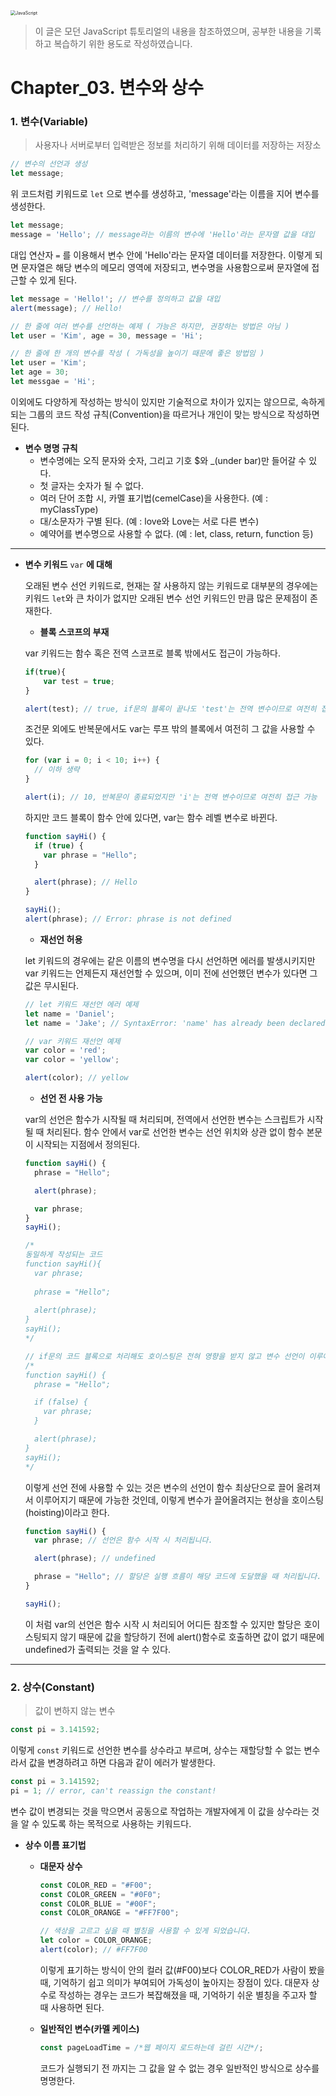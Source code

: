 <img src="C:\Users\yeong-hyeon kim\Pictures\깃 블로그 게시용 이미지\JavaScript.png" alt="JavaScript" style="zoom:50%;" />

> 이 글은 모던 JavaScript 튜토리얼의 내용을 참조하였으며, 공부한 내용을 기록하고 복습하기 위한 용도로 작성하였습니다.



# Chapter_03. 변수와 상수



### 1. 변수(Variable)

> 사용자나 서버로부터 입력받은 정보를 처리하기 위해 데이터를 저장하는 저장소

 ```javascript
 // 변수의 선언과 생성
 let message;
 ```

위 코드처럼 키워드로 `let` 으로 변수를 생성하고, 'message'라는 이름을 지어 변수를 생성한다.

```javascript
let message;
message = 'Hello'; // message라는 이름의 변수에 'Hello'라는 문자열 값을 대입 
```

대입 연산자 `=` 를 이용해서 변수 안에 'Hello'라는 문자열 데이터를 저장한다. 이렇게 되면 문자열은 해당 변수의 메모리 영역에 저장되고, 변수명을 사용함으로써 문자열에 접근할 수 있게 된다.

```javascript
let message = 'Hello!'; // 변수를 정의하고 값을 대입
alert(message); // Hello!

// 한 줄에 여러 변수를 선언하는 예제 ( 가능은 하지만, 권장하는 방법은 아님 )
let user = 'Kim', age = 30, message = 'Hi';

// 한 줄에 한 개의 변수를 작성 ( 가독성을 높이기 때문에 좋은 방법임 )
let user = 'Kim';
let age = 30;
let messgae = 'Hi';
```

이외에도 다양하게 작성하는 방식이 있지만 기술적으로 차이가 있지는 않으므로, 속하게 되는 그룹의 코드 작성 규칙(Convention)을 따르거나 개인이 맞는 방식으로 작성하면 된다.



- **변수 명명 규칙**
  - 변수명에는 오직 문자와 숫자, 그리고 기호 $와 _(under bar)만 들어갈 수 있다.
  - 첫 글자는 숫자가 될 수 없다.
  - 여러 단어 조합 시, 카멜 표기법(cemelCase)을 사용한다. (예 : myClassType)
  - 대/소문자가 구별 된다. (예 : love와 Love는 서로 다른 변수)
  - 예약어를 변수명으로 사용할 수 없다. (예 : let, class, return, function 등)

---

- **변수 키워드** `var` **에 대해**

  오래된 변수 선언 키워드로, 현재는 잘 사용하지 않는 키워드로 대부분의 경우에는 키워드 `let`와 큰 차이가 없지만 오래된 변수 선언 키워드인 만큼 많은 문제점이 존재한다.

  - **블록 스코프의 부재**

  var 키워드는 함수 혹은 전역 스코프로 블록 밖에서도 접근이 가능하다.

  ```javascript
  if(true){
      var test = true;
  }
  
  alert(test); // true, if문의 블록이 끝나도 'test'는 전역 변수이므로 여전히 접근 가능
  ```

  조건문 외에도 반복문에서도 var는 루프 밖의 블록에서 여전히 그 값을 사용할 수 있다.

  ```javascript
  for (var i = 0; i < 10; i++) {
    // 이하 생략
  }
  
  alert(i); // 10, 반복문이 종료되었지만 'i'는 전역 변수이므로 여전히 접근 가능
  ```

  하지만 코드 블록이 함수 안에 있다면, var는 함수 레벨 변수로 바뀐다.

  ```javascript
  function sayHi() {
    if (true) {
      var phrase = "Hello";
    }
  
    alert(phrase); // Hello
  }
  
  sayHi();
  alert(phrase); // Error: phrase is not defined 
  ```

  - **재선언 허용**

  let 키워드의 경우에는 같은 이름의 변수명을 다시 선언하면 에러를 발생시키지만 var 키워드는 언제든지 재선언할 수 있으며, 이미 전에 선언했던 변수가 있다면 그 값은 무시된다.

  ``` javascript
  // let 키워드 재선언 에러 예제
  let name = 'Daniel';
  let name = 'Jake'; // SyntaxError: 'name' has already been declared
  
  // var 키워드 재선언 예제
  var color = 'red';
  var color = 'yellow';
  
  alert(color); // yellow
  ```

  - **선언 전 사용 가능** 

  var의 선언은 함수가 시작될 때 처리되며, 전역에서 선언한 변수는 스크립트가 시작될 때 처리된다.  함수 안에서 var로 선언한 변수는 선언 위치와 상관 없이 함수 본문이 시작되는 지점에서 정의된다.

  ```javascript
  function sayHi() {
    phrase = "Hello";
  
    alert(phrase);
  
    var phrase;
  }
  sayHi();
  
  /*
  동일하게 작성되는 코드
  function sayHi(){
  	var phrase;
  	
  	phrase = "Hello";
  	
  	alert(phrase);
  }
  sayHi();
  */
  
  // if문의 코드 블록으로 처리해도 호이스팅은 전혀 영향을 받지 않고 변수 선언이 이루어짐
  /*
  function sayHi() {
    phrase = "Hello";
  
    if (false) {
      var phrase;
    }
  
    alert(phrase);
  }
  sayHi();
  */
  ```

  이렇게 선언 전에 사용할 수 있는 것은 변수의 선언이 함수 최상단으로 끌어 올려져서 이루어지기 때문에 가능한 것인데, 이렇게 변수가 끌어올려지는 현상을 호이스팅(hoisting)이라고 한다.

  ```javascript
  function sayHi() {
    var phrase; // 선언은 함수 시작 시 처리됩니다.
  
    alert(phrase); // undefined
  
    phrase = "Hello"; // 할당은 실행 흐름이 해당 코드에 도달했을 때 처리됩니다.
  }
  
  sayHi();
  ```

  이 처럼 var의 선언은 함수 시작 시 처리되어 어디든 참조할 수 있지만 할당은 호이스팅되지 않기 때문에 값을 할당하기 전에 alert()함수로 호출하면 값이 없기 때문에 undefined가 출력되는 것을 알 수 있다.

---

### 2. 상수(Constant)

> 값이 변하지 않는 변수

```javascript
const pi = 3.141592;
```

이렇게 `const` 키워드로 선언한 변수를 상수라고 부르며, 상수는 재할당할 수 없는 변수라서 값을 변경하려고 하면 다음과 같이 에러가 발생한다.

```javascript
const pi = 3.141592;
pi = 1; // error, can't reassign the constant!
```

변수 값이 변경되는 것을 막으면서 공동으로 작업하는 개발자에게 이 값을 상수라는 것을 알 수 있도록 하는 목적으로 사용하는 키워드다.

* **상수 이름 표기법**

  * **대문자 상수**

    ```javascript
    const COLOR_RED = "#F00";
    const COLOR_GREEN = "#0F0";
    const COLOR_BLUE = "#00F";
    const COLOR_ORANGE = "#FF7F00";
    
    // 색상을 고르고 싶을 때 별칭을 사용할 수 있게 되었습니다.
    let color = COLOR_ORANGE;
    alert(color); // #FF7F00
    ```

    이렇게 표기하는 방식이 안의 컬러 값(#F00)보다 COLOR_RED가 사람이 봤을 때, 기억하기 쉽고 의미가 부여되어 가독성이 높아지는 장점이 있다. 대문자 상수로 작성하는 경우는 코드가 복잡해졌을 때, 기억하기 쉬운 별칭을 주고자 할 때 사용하면 된다.

    

  * **일반적인 변수(카멜 케이스)**

    ```javascript
    const pageLoadTime = /*웹 페이지 로드하는데 걸린 시간*/;
    ```

    코드가 실행되기 전 까지는 그 값을 알 수 없는 경우 일반적인 방식으로 상수를 명명한다.


